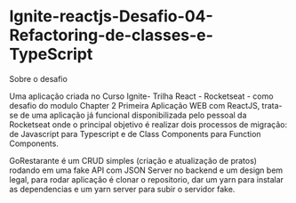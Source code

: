 # Ignite-reactjs-Desafio-04-Refactoring-de-classes-e-TypeScript

Sobre o desafio

Uma aplicação criada no Curso Ignite- Trilha React - Rocketseat - como desafio do modulo Chapter 2 Primeira Aplicação WEB com ReactJS, trata-se de uma aplicação já funcional disponibilizada pelo pessoal da Rocketseat onde o principal objetivo é realizar dois processos de migração: de Javascript para Typescript e de Class Components para Function Components.

GoRestarante é um CRUD simples (criação e atualização de pratos) rodando em uma fake API com JSON Server no backend e um design bem legal, para rodar aplicação é clonar o repositorio, dar um yarn para instalar as dependencias e um yarn server para subir o servidor fake. 
